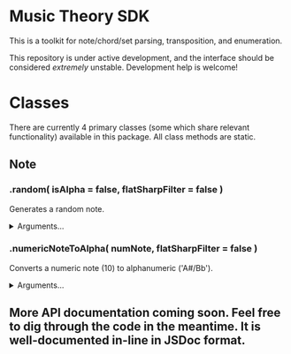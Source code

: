 # Music Theory SDK

This is a toolkit for note/chord/set parsing, transposition, and enumeration.

This repository is under active development, and the interface should be considered *extremely* unstable. Development help is welcome!

# Classes

There are currently 4 primary classes (some which share relevant functionality) available in this package. All class methods are static.

## **Note**

### **.random( isAlpha = false, flatSharpFilter = false )**

Generates a random note.

<details>
<summary>Arguments...</summary>
<br>

asAlpha [ true | false ]: Whether to return an alphanumeric note ( 'C#' v. 1 )

flatSharpFilter [ 'b' | '#' ]: If present with one of these values, AND the random note generated contains a modifier ( 'b' or '#' ), then it will use only that type of modifier. I.E. if a 'C#/Db' is generated, it would instead only return 'C#' or 'Db'.
</details>

### **.numericNoteToAlpha( numNote, flatSharpFilter = false )**

Converts a numeric note (10) to alphanumeric ('A#/Bb').

<details>
<summary>Arguments...</summary>
<br>

numNote [ number ]: A numeric note to convert. If the value is greater than 11, it will be transposed down however many octaves until it is <= 11.

flatSharpFilter [ 'b', '#' ]: If this arg is present with one of these values, AND the note converts to one with a modifier ( 'b' or '#' ), then it will use only that type of modifier. I.E. if a 'C#/Db' results, it will instead only return 'C#' or 'Db'.
</details>

## More API documentation coming soon. Feel free to dig through the code in the meantime. It is well-documented in-line in JSDoc format.